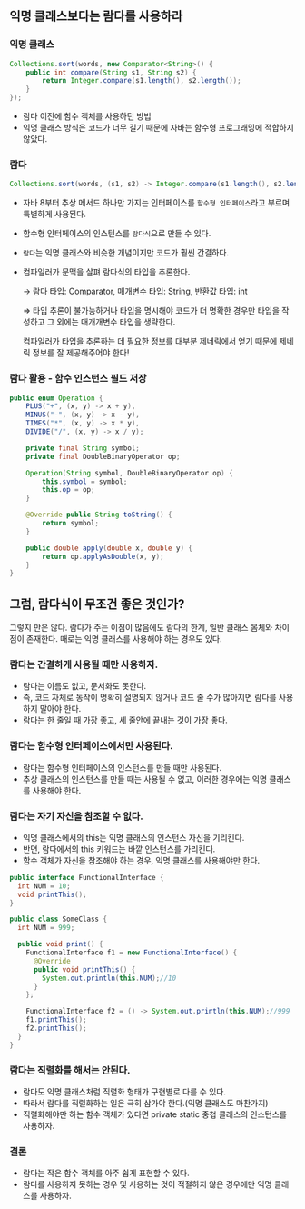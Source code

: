 ## 익명 클래스보다는 람다를 사용하라

### 익명 클래스

```java
Collections.sort(words, new Comparator<String>() {
	public int compare(String s1, String s2) {
		return Integer.compare(s1.length(), s2.length());
	}
});
```

- 람다 이전에 함수 객체를 사용하던 방법
- 익명 클래스 방식은 코드가 너무 길기 때문에 자바는 함수형 프로그래밍에 적합하지 않았다.

### 람다

```java
Collections.sort(words, (s1, s2) -> Integer.compare(s1.length(), s2.length()));
```

- 자바 8부터 추상 메서드 하나만 가지는 인터페이스를 `함수형 인터페이스`라고 부르며 특별하게 사용된다.
- 함수형 인터페이스의 인스턴스를 `람다식`으로 만들 수 있다.
- `람다`는 익명 클래스와 비슷한 개념이지만 코드가 훨씬 간결하다.
- 컴파일러가 문맥을 살펴 람다식의 타입을 추론한다.

  → 람다 타입: Comparator<String>, 매개변수 타입: String, 반환값 타입: int

  ⇒ 타입 추론이 불가능하거나 타입을 명시해야 코드가 더 명확한 경우만 타입을 작성하고 그 외에는 매개개변수 타입을 생략한다.

  컴파일러가 타입을 추론하는 데 필요한 정보를 대부분 제네릭에서 얻기 때문에 제네릭 정보를 잘 제공해주어야 한다!

### 람다 활용 - 함수 인스턴스 필드 저장

```java
public enum Operation {
	PLUS("+", (x, y) -> x + y),
	MINUS("-", (x, y) -> x - y),
	TIMES("*", (x, y) -> x * y),
	DIVIDE("/", (x, y) -> x / y);

	private final String symbol;
	private final DoubleBinaryOperator op;

	Operation(String symbol, DoubleBinaryOperator op) {
		this.symbol = symbol;
		this.op = op;
	}

	@Override public String toString() {
		return symbol;
	}

	public double apply(double x, double y) {
		return op.applyAsDouble(x, y);
	}
}
```
## 그럼, 람다식이 무조건 좋은 것인가?
그렇지 만은 않다. 람다가 주는 이점이 많음에도 람다의 한계, 일반 클래스 몸체와 차이점이 존재한다.
때로는 익명 클래스를 사용해야 하는 경우도 있다.

### 람다는 간결하게 사용될 때만 사용하자.
* 람다는 이름도 없고, 문서화도 못한다.
* 즉, 코드 자체로 동작이 명확히 설명되지 않거나 코드 줄 수가 많아지면 람다를 사용하지 말아야 한다.
* 람다는 한 줄일 때 가장 좋고, 세 줄안에 끝내는 것이 가장 좋다.

### 람다는 함수형 인터페이스에서만 사용된다.
* 람다는 함수형 인터페이스의 인스턴스를 만들 때만 사용된다.
* 추상 클래스의 인스턴스를 만들 때는 사용될 수 없고, 이러한 경우에는 익명 클래스를 사용해야 한다.

### 람다는 자기 자신을 참조할 수 없다.
* 익명 클래스에서의 this는 익명 클래스의 인스턴스 자신을 기리킨다.
* 반면, 람다에서의 this 키워드는 바깥 인스턴스를 가리킨다.
* 함수 객체가 자신을 참조해야 하는 경우, 익명 클래스를 사용해야만 한다.

```java
public interface FunctionalInterface {
  int NUM = 10;
  void printThis();
}

public class SomeClass {
  int NUM = 999;

  public void print() {
    FunctionalInterface f1 = new FunctionalInterface() {
      @Override
      public void printThis() {
        System.out.println(this.NUM);//10
      }
    };

    FunctionalInterface f2 = () -> System.out.println(this.NUM);//999
    f1.printThis();
    f2.printThis();
  }
}
```

### 람다는 직렬화를 해서는 안된다.
* 람다도 익명 클래스처럼 직렬화 형태가 구현별로 다를 수 있다.
* 따라서 람다를 직렬화하는 일은 극히 삼가야 한다.(익명 클래스도 마찬가지)
* 직렬화해야만 하는 함수 객체가 있다면 private static 중첩 클래스의 인스턴스를 사용하자.

### 결론
* 람다는 작은 함수 객체를 아주 쉽게 표현할 수 있다.<br>
* 람다를 사용하지 못하는 경우 및 사용하는 것이 적절하지 않은 경우에만 익명 클래스를 사용하자.<br>
